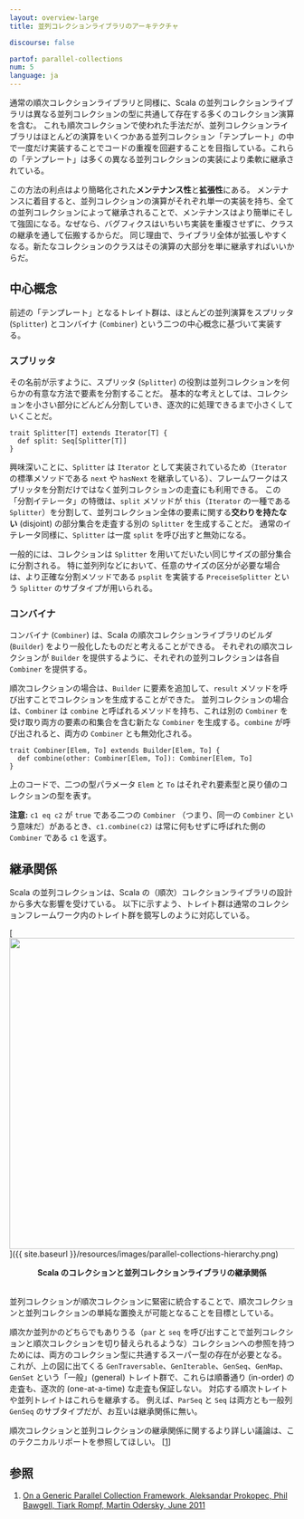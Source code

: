 ```yaml
---
layout: overview-large
title: 並列コレクションライブラリのアーキテクチャ

discourse: false

partof: parallel-collections
num: 5
language: ja
---
```


通常の順次コレクションライブラリと同様に、Scala の並列コレクションライブラリは異なる並列コレクションの型に共通して存在する多くのコレクション演算を含む。
これも順次コレクションで使われた手法だが、並列コレクションライブラリはほとんどの演算をいくつかある並列コレクション「テンプレート」の中で一度だけ実装することでコードの重複を回避することを目指している。これらの「テンプレート」は多くの異なる並列コレクションの実装により柔軟に継承されている。

この方法の利点はより簡略化された**メンテナンス性**と**拡張性**にある。
メンテナンスに着目すると、並列コレクションの演算がそれぞれ単一の実装を持ち、全ての並列コレクションによって継承されることで、メンテナンスはより簡単にそして強固になる。なぜなら、バグフィクスはいちいち実装を重複させずに、クラスの継承を通して伝搬するからだ。
同じ理由で、ライブラリ全体が拡張しやすくなる。新たなコレクションのクラスはその演算の大部分を単に継承すればいいからだ。

## 中心概念

前述の「テンプレート」となるトレイト群は、ほとんどの並列演算をスプリッタ (`Splitter`) とコンバイナ (`Combiner`) という二つの中心概念に基づいて実装する。

### スプリッタ

その名前が示すように、スプリッタ (`Splitter`) の役割は並列コレクションを何らかの有意な方法で要素を分割することだ。
基本的な考えとしては、コレクションを小さい部分にどんどん分割していき、逐次的に処理できるまで小さくしていくことだ。

    trait Splitter[T] extends Iterator[T] {
      def split: Seq[Splitter[T]]
    }

興味深いことに、`Splitter` は `Iterator` として実装されているため（`Iterator` の標準メソッドである `next` や `hasNext` を継承している）、フレームワークはスプリッタを分割だけではなく並列コレクションの走査にも利用できる。
この「分割イテレータ」の特徴は、`split` メソッドが `this`（`Iterator` の一種である `Splitter`）を分割して、並列コレクション全体の要素に関する**交わりを持たない** (disjoint) の部分集合を走査する別の `Splitter` を生成することだ。
通常のイテレータ同様に、`Splitter` は一度 `split` を呼び出すと無効になる。

一般的には、コレクションは `Splitter` を用いてだいたい同じサイズの部分集合に分割される。
特に並列列などにおいて、任意のサイズの区分が必要な場合は、より正確な分割メソッドである `psplit` を実装する `PreceiseSplitter` という `Splitter` のサブタイプが用いられる。

### コンバイナ

コンバイナ (`Combiner`) は、Scala の順次コレクションライブラリのビルダ (`Builder`) をより一般化したものだと考えることができる。
それぞれの順次コレクションが `Builder` を提供するように、それぞれの並列コレクションは各自 `Combiner` を提供する。

順次コレクションの場合は、`Builder` に要素を追加して、`result` メソッドを呼び出すことでコレクションを生成することができた。
並列コレクションの場合は、`Combiner` は `combine` と呼ばれるメソッドを持ち、これは別の `Combiner` を受け取り両方の要素の和集合を含む新たな `Combiner` を生成する。`combine` が呼び出されると、両方の `Combiner` とも無効化される。

    trait Combiner[Elem, To] extends Builder[Elem, To] {
      def combine(other: Combiner[Elem, To]): Combiner[Elem, To]
    }

上のコードで、二つの型パラメータ `Elem` と `To` はそれぞれ要素型と戻り値のコレクションの型を表す。

**注意:** `c1 eq c2` が `true` である二つの `Combiner` （つまり、同一の `Combiner` という意味だ）があるとき、`c1.combine(c2)` は常に何もせずに呼ばれた側の `Combiner` である `c1` を返す。

## 継承関係

Scala の並列コレクションは、Scala の（順次）コレクションライブラリの設計から多大な影響を受けている。
以下に示すよう、トレイト群は通常のコレクションフレームワーク内のトレイト群を鏡写しのように対応している。

[<img src="{{ site.baseurl }}/resources/images/parallel-collections-hierarchy.png" width="550">]({{ site.baseurl }}/resources/images/parallel-collections-hierarchy.png)

<center><b>Scala のコレクションと並列コレクションライブラリの継承関係</b></center>
<br/>

並列コレクションが順次コレクションに緊密に統合することで、順次コレクションと並列コレクションの単純な置換えが可能となることを目標としている。

順次か並列かのどちらでもありうる（`par` と `seq` を呼び出すことで並列コレクションと順次コレクションを切り替えられるような）コレクションへの参照を持つためには、両方のコレクション型に共通するスーパー型の存在が必要となる。
これが、上の図に出てくる `GenTraversable`、`GenIterable`、`GenSeq`、`GenMap`、`GenSet` という「一般」(general) トレイト群で、これらは順番通り (in-order) の走査も、逐次的 (one-at-a-time) な走査も保証しない。
対応する順次トレイトや並列トレイトはこれらを継承する。
例えば、`ParSeq` と `Seq` は両方とも一般列 `GenSeq` のサブタイプだが、お互いは継承関係に無い。

順次コレクションと並列コレクションの継承関係に関するより詳しい議論は、このテクニカルリポートを参照してほしい。 \[[1][1]\]

## 参照

1. [On a Generic Parallel Collection Framework, Aleksandar Prokopec, Phil Bawgell, Tiark Rompf, Martin Odersky, June 2011][1]

[1]: http://infoscience.epfl.ch/record/165523/files/techrep.pdf "flawed-benchmark"
